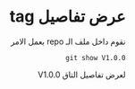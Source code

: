 <div dir=rtl>

# عرض تفاصيل tag

نقوم داخل ملف الـ repo بعمل الامر <br/>

`git show V1.0.0` <br/>

لعرض تفاصيل التاق V1.0.0

</div>
